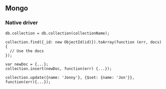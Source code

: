 ## Mongo
### Native driver

    db.collection = db.collection(collectionName);

    collection.find({_id: new ObjectId(id)}).toArray(function (err, docs) {
      // Use the docs
    });

    var newDoc = {...};
    collection.insert(newDoc, function(err) {...});

    collection.update({name: 'Jonny'}, {$set: {name: 'Jon'}}, function(err){...});
